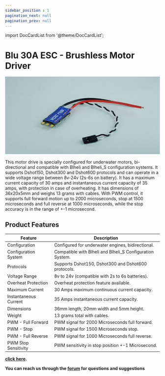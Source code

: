 ```yaml
---
sidebar_position : 1
pagination_next: null
pagination_prev: null
---
```


import DocCardList from '@theme/DocCardList';

# Blu 30A ESC - Brushless Motor Driver

![Blu Esc](./image/escblu.jpg)

This motor drive is specially configured for underwater motors, bi-directional and compatible with Blheli and Blheli_S configuration systems. It supports Dshot150, Dshot300 and Dshot600 protocols and can operate in a wide voltage range between 8v-24v (2s-6s on battery). It has a maximum current capacity of 30 amps and instantaneous current capacity of 35 amps, with protection in case of overheating. It has dimensions of 36x20x5mm and weighs 13 grams with cables. With PWM control, it supports full forward motion up to 2000 microseconds, stop at 1500 microseconds and full reverse at 1000 microseconds, while the stop accuracy is in the range of +-1 microsecond. 

## Product Features 


| Feature | Description |
|----------------------------|--------------------------------------------------------------------------------------------------------------------------------------------------------------------------------------------------------------------------------------------|
|Configuration | Configured for underwater engines, bidirectional.
Configuration System | Compatible with Blheli and Blheli_S Configuration System.
|Protocols | Supports Dshot150, Dshot300 and Dshot600 protocols.
|Voltage Range| 8v to 24v (compatible with 2s to 6s batteries).
|Overheat Protection| Overheat protection feature available.
|Maximum Current| 30 Amps maximum continuous current capacity.
|Instantaneous Current| 35 Amps instantaneous current capacity.
| Dimensions| 36mm length, 20mm width and 5mm height.
|Weight| 13 grams total with cables.
|PWM - Full Forward| PWM signal for 2000 Microseconds full forward.
|PWM - Stop| PWM signal for 1500 Microseconds stop.
|PWM - Full Reverse| PWM signal for 1000 Microseconds full reverse.
|PWM Stop Sensitivity |PWM sensitivity in stop position +-1 Microsecond.




**[click here](https://degzrobotics.com/product/a30-esc-fircasiz-motor-surucu/).** 


**You can reach us through the [forum](https://forum.degzrobotics.com/) for questions and suggestions**

<DocCardList />